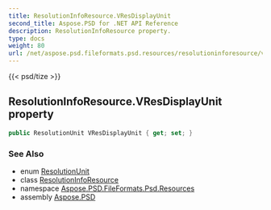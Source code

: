 ```yaml
---
title: ResolutionInfoResource.VResDisplayUnit
second_title: Aspose.PSD for .NET API Reference
description: ResolutionInfoResource property. 
type: docs
weight: 80
url: /net/aspose.psd.fileformats.psd.resources/resolutioninforesource/vresdisplayunit/
---
```

{{< psd/tize >}}
## ResolutionInfoResource.VResDisplayUnit property

```csharp
public ResolutionUnit VResDisplayUnit { get; set; }
```

### See Also

* enum [ResolutionUnit](../../../aspose.psd.fileformats.psd.resources.resolutionenums/resolutionunit/)
* class [ResolutionInfoResource](../)
* namespace [Aspose.PSD.FileFormats.Psd.Resources](../../resolutioninforesource/)
* assembly [Aspose.PSD](../../../)


